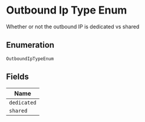 
# Outbound Ip Type Enum

Whether or not the outbound IP is dedicated vs shared

## Enumeration

`OutboundIpTypeEnum`

## Fields

| Name |
|  --- |
| `dedicated` |
| `shared` |

